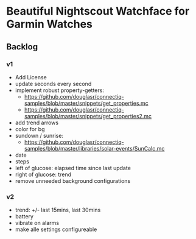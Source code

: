 # Beautiful Nightscout Watchface for Garmin Watches

## Backlog

### v1
- Add License
- update seconds every second
- implement robust property-getters:
  - https://github.com/douglasr/connectiq-samples/blob/master/snippets/get_properties.mc
  - https://github.com/douglasr/connectiq-samples/blob/master/snippets/get_properties2.mc
- add trend arrows
- color for bg
- sundown / sunrise:
  - https://github.com/douglasr/connectiq-samples/blob/master/libraries/solar-events/SunCalc.mc
- date
- steps
- left of glucose: elapsed time since last update
- right of glucose: trend
- remove unneeded background configurations

### v2
- trend: +/- last 15mins, last 30mins
- battery
- vibrate on alarms
- make alle settings configureable
